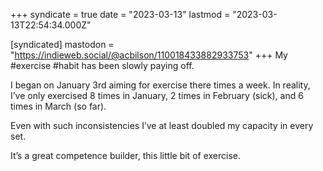 +++
syndicate = true
date = "2023-03-13"
lastmod = "2023-03-13T22:54:34.000Z"

[syndicated]
mastodon = "https://indieweb.social/@acbilson/110018433882933753"
+++
My #exercise #habit has been slowly paying off.

I began on January 3rd aiming for exercise there times a week. In reality, I’ve only exercised 8 times in January, 2 times in February (sick), and 6 times in March (so far).

Even with such inconsistencies I’ve at least doubled my capacity in every set.

It’s a great competence builder, this little bit of exercise.